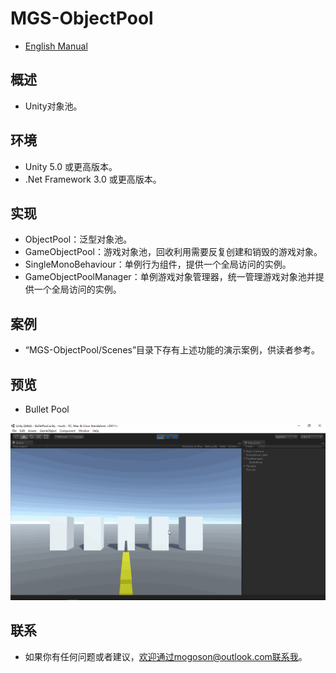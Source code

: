 ﻿# MGS-ObjectPool
- [English Manual](./README.md)

## 概述
- Unity对象池。

## 环境
- Unity 5.0 或更高版本。
- .Net Framework 3.0 或更高版本。

## 实现
- ObjectPool：泛型对象池。
- GameObjectPool：游戏对象池，回收利用需要反复创建和销毁的游戏对象。
- SingleMonoBehaviour：单例行为组件，提供一个全局访问的实例。
- GameObjectPoolManager：单例游戏对象管理器，统一管理游戏对象池并提供一个全局访问的实例。

## 案例
- “MGS-ObjectPool/Scenes”目录下存有上述功能的演示案例，供读者参考。

## 预览
- Bullet Pool

![Bullet Pool](./Attachment/README_Image/BulletPool.gif)

## 联系
- 如果你有任何问题或者建议，欢迎通过mogoson@outlook.com联系我。